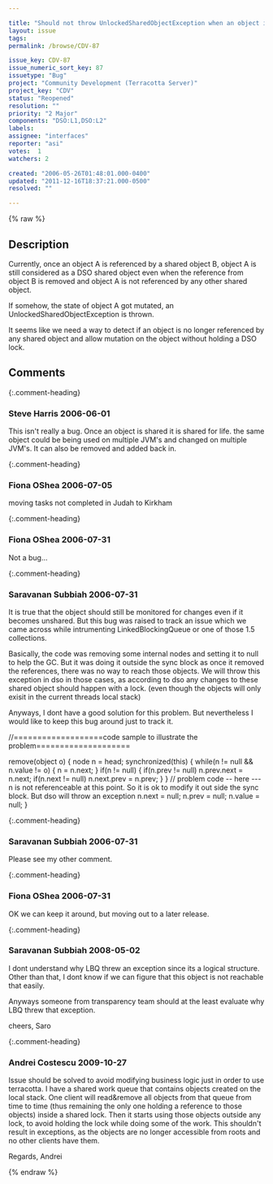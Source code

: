 ```yaml
---

title: "Should not throw UnlockedSharedObjectException when an object is no longer referenced by a shared object"
layout: issue
tags: 
permalink: /browse/CDV-87

issue_key: CDV-87
issue_numeric_sort_key: 87
issuetype: "Bug"
project: "Community Development (Terracotta Server)"
project_key: "CDV"
status: "Reopened"
resolution: ""
priority: "2 Major"
components: "DSO:L1,DSO:L2"
labels: 
assignee: "interfaces"
reporter: "asi"
votes:  1
watchers: 2

created: "2006-05-26T01:48:01.000-0400"
updated: "2011-12-16T18:37:21.000-0500"
resolved: ""

---
```




{% raw %}



## Description

<div markdown="1" class="description">

Currently, once an object A is referenced by a shared object B, object A is still considered as a DSO shared object even when the reference from object B is removed and object A is not referenced by any other shared object.

If somehow, the state of object A got mutated, an UnlockedSharedObjectException is thrown.

It seems like we need a way to detect if an object is no longer referenced by any shared object and allow mutation on the object without holding a DSO lock.



</div>

## Comments


{:.comment-heading}
### **Steve Harris** <span class="date">2006-06-01</span>

<div markdown="1" class="comment">

This isn't really a bug. Once an object is shared it is shared for life. the same object could be being used on multiple JVM's and changed on multiple JVM's. It can also be removed and added back in.

</div>


{:.comment-heading}
### **Fiona OShea** <span class="date">2006-07-05</span>

<div markdown="1" class="comment">

moving tasks not completed in Judah to Kirkham

</div>


{:.comment-heading}
### **Fiona OShea** <span class="date">2006-07-31</span>

<div markdown="1" class="comment">

Not a bug...

</div>


{:.comment-heading}
### **Saravanan Subbiah** <span class="date">2006-07-31</span>

<div markdown="1" class="comment">

It is true that the object should still be monitored for changes even if it becomes unshared. But this bug was raised to track an issue which we came across while intrumenting LinkedBlockingQueue or one of those 1.5 collections.

Basically, the code was removing some internal nodes and setting it to null to help the GC. But it was doing it outside the sync block as once it removed the references, there was no way to reach those objects. We will throw this exception in dso in those cases, as according to dso any changes to these shared object should happen with a lock. (even though the objects will only exisit in the current threads local stack)

Anyways, I dont have a good solution for this problem. But nevertheless I would like to keep this bug around just to track it.

//===================code sample to illustrate the problem====================

remove(object o) {
   node n = head;
   synchronized(this) {
      while(n != null && n.value != o) {
         n = n.next;
      }
      if(n != null) {
         if(n.prev != null) n.prev.next = n.next;
         if(n.next != null) n.next.prev = n.prev;
      }
   }
  // problem code -- here --- n is not referenceable at this point. So it is ok to modify it out side the sync block. But dso will throw an exception
  n.next = null;
  n.prev = null;
  n.value = null;
}



</div>


{:.comment-heading}
### **Saravanan Subbiah** <span class="date">2006-07-31</span>

<div markdown="1" class="comment">

Please see my other comment.

</div>


{:.comment-heading}
### **Fiona OShea** <span class="date">2006-07-31</span>

<div markdown="1" class="comment">

OK we can keep it around, but moving out to a later release.

</div>


{:.comment-heading}
### **Saravanan Subbiah** <span class="date">2008-05-02</span>

<div markdown="1" class="comment">

I dont understand why LBQ threw an exception since its a logical structure. Other than that, I dont know if we can figure that this object is not reachable that easily.

Anyways someone from transparency team should at the least evaluate why LBQ threw that exception.

cheers,
Saro

</div>


{:.comment-heading}
### **Andrei Costescu** <span class="date">2009-10-27</span>

<div markdown="1" class="comment">

Issue should be solved to avoid modifying business logic just in order to use terracotta. I have a shared work queue that contains objects created on the local stack. One client will read&remove all objects from that queue from time to time (thus remaining the only one holding a reference to those objects) inside a shared lock. Then it starts using those objects outside any lock, to avoid holding the lock while doing some of the work. This shouldn't result in exceptions, as the objects are no longer accessible from roots and no other clients have them.

Regards,
Andrei

</div>



{% endraw %}
